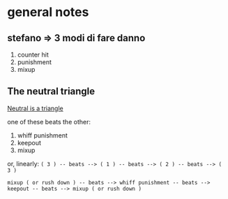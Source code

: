 # general notes

## stefano => 3 modi di fare danno

1. counter hit
2. punishment
3. mixup

## The neutral triangle

[Neutral is a triangle](https://youtu.be/c9xUOwVAJ6w?si=qk2Ne8oXSY4P9sWN&t=709)

one of these beats the other:

1. whiff punishment
2. keepout
3. mixup

or, linearly: `( 3 ) -- beats --> ( 1 ) -- beats --> ( 2 ) -- beats --> ( 3 )`

```
mixup ( or rush down ) -- beats --> whiff punishment -- beats --> keepout -- beats --> mixup ( or rush down )
```
